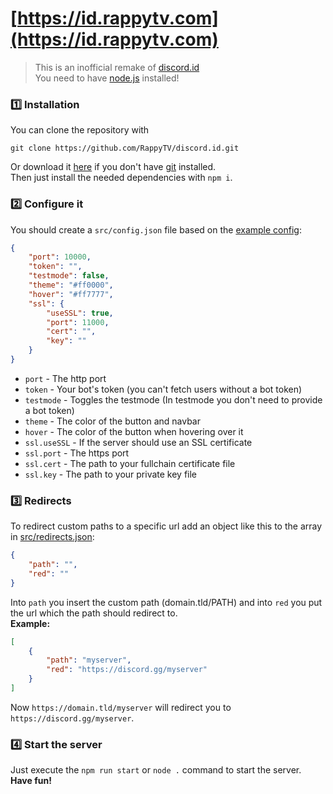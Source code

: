 # [https://id.rappytv.com](https://id.rappytv.com)
> This is an inofficial remake of [discord.id](https://discord.id)<br>
> You need to have [node.js](https://nodejs.org) installed!

### 1️⃣ Installation
You can clone the repository with
```
git clone https://github.com/RappyTV/discord.id.git
```
Or download it [here](https://github.com/RappyTV/discord.id/archive/refs/heads/master.zip) if you don't have [git](https://git-scm.com/downloads) installed.<br>
Then just install the needed dependencies with `npm i`.

### 2️⃣ Configure it
You should create a `src/config.json` file based on the [example config](https://github.com/RappyTV/discord.id/blob/master/src/config.json.example):
```json
{
    "port": 10000,
    "token": "",
    "testmode": false,
    "theme": "#ff0000",
    "hover": "#ff7777",
    "ssl": {
        "useSSL": true,
        "port": 11000,
        "cert": "",
        "key": ""
    }
}
```
- `port` - The http port
- `token` - Your bot's token (you can't fetch users without a bot token)
- `testmode` - Toggles the testmode (In testmode you don't need to provide a bot token)
- `theme` - The color of the button and navbar
- `hover` - The color of the button when hovering over it
- `ssl.useSSL` - If the server should use an SSL certificate
- `ssl.port` - The https port
- `ssl.cert` - The path to your fullchain certificate file
- `ssl.key` - The path to your private key file

### 3️⃣ Redirects
To redirect custom paths to a specific url add an object like this to the array in [src/redirects.json](https://github.com/RappyTV/discord.id/blob/master/src/redirects.json):
```json
{
    "path": "",
    "red": ""
}
```
Into `path` you insert the custom path (domain.tld/PATH) and into `red` you put the url which the path should redirect to.<br>
**Example:**
```json
[
    {
        "path": "myserver",
        "red": "https://discord.gg/myserver"
    }
]
```
Now `https://domain.tld/myserver` will redirect you to `https://discord.gg/myserver`.

### 4️⃣ Start the server
Just execute the `npm run start` or `node .` command to start the server.<br>
**Have fun!**
